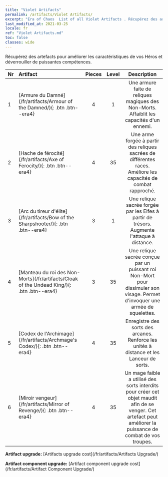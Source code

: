 ```yaml
---
title: "Violet Artifacts"
permalink: /artifacts/Violet Artifacts/
excerpt: "Era of Chaos  List of all Violet Artifacts . Récupérez des artefacts pour améliorer les caractéristiques de vos Héros et déverrouiller de puissantes compétences."
last_modified_at: 2021-03-25
locale: fr
ref: "Violet Artifacts.md"
toc: false
classes: wide
---
```


  Récupérez des artefacts pour améliorer les caractéristiques de vos Héros et déverrouiller de puissantes compétences.

  |  Nr  |    Artifact    | Pieces |  Level | Description   |
  |:-----|:---------------|:------:|:------:|:--------------:|
  | 1   | [Armure du Damné](/fr/artifacts/Armour of the Damned/){: .btn .btn--era4} | 4 | 1 | Une armure faite de reliques magiques des Non-Morts. Affaiblit les capacités d'un ennemi. |
  | 2   | [Hache de férocité](/fr/artifacts/Axe of Ferocity/){: .btn .btn--era4} | 4 | 35 | Une arme forgée à partir des reliques sacrées de différentes races. Améliore les capacités de combat rapproché. |
  | 3   | [Arc du tireur d'élite](/fr/artifacts/Bow of the Sharpshooter/){: .btn .btn--era4} | 3 | 1 | Une relique sacrée forgée par les Elfes à partir de trésors. Augmente l'attaque à distance. |
  | 4   | [Manteau du roi des Non-Morts](/fr/artifacts/Cloak of the Undead King/){: .btn .btn--era4} | 3 | 35 | Une relique sacrée conçue par un puissant roi Non-Mort pour dissimuler son visage. Permet d'invoquer une armée de squelettes. |
  | 5   | [Codex de l'Archimage](/fr/artifacts/Archmage's Codex/){: .btn .btn--era4} | 4 | 35 | Enregistre des sorts des arcanes. Renforce les unités à distance et les Lanceur de sorts. |
  | 6   | [Miroir vengeur](/fr/artifacts/Mirror of Revenge/){: .btn .btn--era4} | 4 | 35 | Un mage faible a utilisé des sorts interdits pour créer cet objet maudit afin de se venger. Cet artefact peut améliorer la puissance de combat de vos troupes. |


  **Artifact upgrade:** [Artifacts upgrade cost](/fr/artifacts/Artifacts Upgrade/)

 **Artifact component upgrade:** [Artifact component upgrade cost](/fr/artifacts/Artifact Component Upgrade/)


